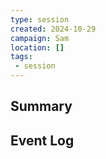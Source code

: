 ```yaml
---
type: session
created: 2024-10-29
campaign: Sam
location: []
tags:
 - session
---
```



## Summary

## Event Log





